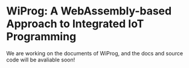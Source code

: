 # WiProg: A WebAssembly-based Approach to Integrated IoT Programming

We are working on the documents of WiProg, and the docs and source code will be avaliable soon!
